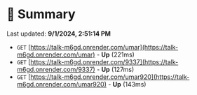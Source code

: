 # 📖 Summary
Last updated: **9/1/2024, 2:51:14 PM**

- `GET` [https://talk-m6gd.onrender.com/umar](https://talk-m6gd.onrender.com/umar) - **Up** (221ms)
- `GET` [https://talk-m6gd.onrender.com/9337](https://talk-m6gd.onrender.com/9337) - **Up** (127ms)
- `GET` [https://talk-m6gd.onrender.com/umar920](https://talk-m6gd.onrender.com/umar920) - **Up** (143ms)
